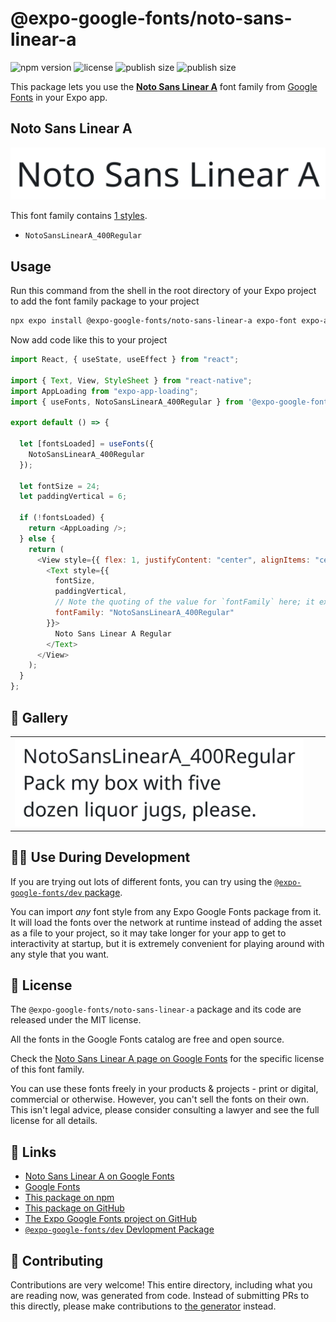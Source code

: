 # @expo-google-fonts/noto-sans-linear-a

![npm version](https://flat.badgen.net/npm/v/@expo-google-fonts/noto-sans-linear-a)
![license](https://flat.badgen.net/github/license/expo/google-fonts)
![publish size](https://flat.badgen.net/packagephobia/install/@expo-google-fonts/noto-sans-linear-a)
![publish size](https://flat.badgen.net/packagephobia/publish/@expo-google-fonts/noto-sans-linear-a)

This package lets you use the [**Noto Sans Linear A**](https://fonts.google.com/specimen/Noto+Sans+Linear+A) font family from [Google Fonts](https://fonts.google.com/) in your Expo app.

## Noto Sans Linear A

![Noto Sans Linear A](./font-family.png)

This font family contains [1 styles](#-gallery).

- `NotoSansLinearA_400Regular`

## Usage

Run this command from the shell in the root directory of your Expo project to add the font family package to your project

```sh
npx expo install @expo-google-fonts/noto-sans-linear-a expo-font expo-app-loading
```

Now add code like this to your project

```js
import React, { useState, useEffect } from "react";

import { Text, View, StyleSheet } from "react-native";
import AppLoading from "expo-app-loading";
import { useFonts, NotoSansLinearA_400Regular } from '@expo-google-fonts/noto-sans-linear-a';

export default () => {

  let [fontsLoaded] = useFonts({
    NotoSansLinearA_400Regular
  });

  let fontSize = 24;
  let paddingVertical = 6;

  if (!fontsLoaded) {
    return <AppLoading />;
  } else {
    return (
      <View style={{ flex: 1, justifyContent: "center", alignItems: "center" }}>
        <Text style={{
          fontSize,
          paddingVertical,
          // Note the quoting of the value for `fontFamily` here; it expects a string!
          fontFamily: "NotoSansLinearA_400Regular"
        }}>
          Noto Sans Linear A Regular
        </Text>
      </View>
    );
  }
};
```

## 🔡 Gallery


||||
|-|-|-|
|![NotoSansLinearA_400Regular](./NotoSansLinearA_400Regular.ttf.png)||||


## 👩‍💻 Use During Development

If you are trying out lots of different fonts, you can try using the [`@expo-google-fonts/dev` package](https://github.com/expo/google-fonts/tree/master/font-packages/dev#readme).

You can import _any_ font style from any Expo Google Fonts package from it. It will load the fonts over the network at runtime instead of adding the asset as a file to your project, so it may take longer for your app to get to interactivity at startup, but it is extremely convenient for playing around with any style that you want.


## 📖 License

The `@expo-google-fonts/noto-sans-linear-a` package and its code are released under the MIT license.

All the fonts in the Google Fonts catalog are free and open source.

Check the [Noto Sans Linear A page on Google Fonts](https://fonts.google.com/specimen/Noto+Sans+Linear+A) for the specific license of this font family.

You can use these fonts freely in your products & projects - print or digital, commercial or otherwise. However, you can't sell the fonts on their own. This isn't legal advice, please consider consulting a lawyer and see the full license for all details.

## 🔗 Links

- [Noto Sans Linear A on Google Fonts](https://fonts.google.com/specimen/Noto+Sans+Linear+A)
- [Google Fonts](https://fonts.google.com/)
- [This package on npm](https://www.npmjs.com/package/@expo-google-fonts/noto-sans-linear-a)
- [This package on GitHub](https://github.com/expo/google-fonts/tree/master/font-packages/noto-sans-linear-a)
- [The Expo Google Fonts project on GitHub](https://github.com/expo/google-fonts)
- [`@expo-google-fonts/dev` Devlopment Package](https://github.com/expo/google-fonts/tree/master/font-packages/dev)

## 🤝 Contributing

Contributions are very welcome! This entire directory, including what you are reading now, was generated from code. Instead of submitting PRs to this directly, please make contributions to [the generator](https://github.com/expo/google-fonts/tree/master/packages/generator) instead.
